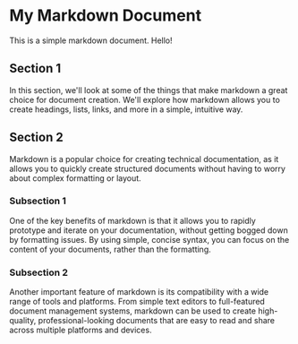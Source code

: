 # My Markdown Document

This is a simple markdown document. Hello!

## Section 1

In this section, we'll look at some of the things that make markdown a great choice for document creation. We'll explore how markdown allows you to create headings, lists, links, and more in a simple, intuitive way.

## Section 2

Markdown is a popular choice for creating technical documentation, as it allows you to quickly create structured documents without having to worry about complex formatting or layout.

### Subsection 1

One of the key benefits of markdown is that it allows you to rapidly prototype and iterate on your documentation, without getting bogged down by formatting issues. By using simple, concise syntax, you can focus on the content of your documents, rather than the formatting.

### Subsection 2

Another important feature of markdown is its compatibility with a wide range of tools and platforms. From simple text editors to full-featured document management systems, markdown can be used to create high-quality, professional-looking documents that are easy to read and share across multiple platforms and devices.